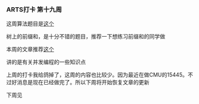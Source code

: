 ### ARTS打卡 第十九周

这周算法题目是[这个](https://leetcode-cn.com/problems/path-sum-iii/)

树上的前缀和，是十分不错的题目，推荐一下想练习前缀和的同学做

本周的文章推荐[这个](https://www.justsoftwaresolutions.co.uk/threading/locks-mutexes-semaphores.html)

讲的是有关并发编程的一些知识点

上周的打卡我给鸽掉了，这周的内容也比较少。因为最近在做CMU的15445。不过好消息是现在已经做完了。所以下周将开始恢复文章的更新

下周见